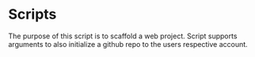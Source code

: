 # Scripts
The purpose of this script is to scaffold a web project. Script supports arguments to also initialize a github repo to the users respective account. 
